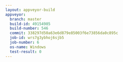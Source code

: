 ```yaml
---
layout: appveyor-build
appveyor:
  branch: master
  build-id: 49154985
  build-number: 546
  commit: 338297d50a63e6d879e85003f6e73856da0c895c
  job-id: wrs7g3ybhoj6sjb5
  job-number: 6
  os-name: Windows
  test-result: 0
---
```

